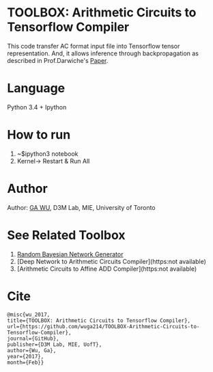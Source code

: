 TOOLBOX: Arithmetic Circuits to Tensorflow Compiler
===
This code transfer AC format input file into Tensorflow tensor representation. And, it allows inference through backpropagation as described in Prof.Darwiche's [Paper](https://arxiv.org/pdf/1301.3847.pdf).

# Language
Python 3.4 + Ipython

# How to run
1. ~$ipython3 notebook
2. Kernel-> Restart & Run All

# Author
Author: [GA WU](mailto:wuga@mie.utoronto.ca), D3M Lab, MIE, University of Toronto

# See Related Toolbox
1. [Random Bayesian Network Generator](https://github.com/wuga214/TOOLBOX-Random-Bayes-Net-Generator)
2. [Deep Network to Arithmetic Circuits Compiler](https:not available)
3. [Arithmetic Circuits to Affine ADD Compiler](https:not available)

# Cite
```
@misc{wu_2017, 
title={TOOLBOX: Arithmetic Circuits to Tensorflow Compiler}, 
url={https://github.com/wuga214/TOOLBOX-Arithmetic-Circuits-to-Tensorflow-Compiler}, 
journal={GitHub}, 
publisher={D3M Lab, MIE, UofT}, 
author={Wu, Ga}, 
year={2017}, 
month={Feb}}
```
